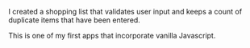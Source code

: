 I created a shopping list that validates user input and keeps a count of duplicate
items that have been entered.

This is one of my first apps that incorporate vanilla Javascript.
